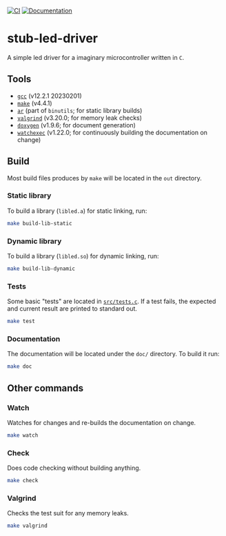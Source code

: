 [![CI](https://github.com/Shemnei/stub-led-driver/actions/workflows/ci.yaml/badge.svg?branch=main)](https://github.com/Shemnei/stub-led-driver/actions/workflows/ci.yaml)
[![Documentation](https://github.com/Shemnei/stub-led-driver/actions/workflows/doxygen.yaml/badge.svg)](https://github.com/Shemnei/stub-led-driver/actions/workflows/doxygen.yaml)

# stub-led-driver

A simple led driver for a imaginary microcontroller written in `C`.

## Tools

- [`gcc`](https://gcc.gnu.org/) (v12.2.1 20230201)
- [`make`](https://www.gnu.org/software/make/) (v4.4.1)
- [`ar`](https://en.wikipedia.org/wiki/Ar_(Unix)) (part of `binutils`; for static library builds)
- [`valgrind`](https://valgrind.org/) (v3.20.0; for memory leak checks)
- [`doxygen`](https://www.doxygen.nl/) (v1.9.6; for document generation)
- [`watchexec`](https://github.com/watchexec/watchexec) (v1.22.0; for continuously building the documentation on change)

## Build

Most build files produces by `make` will be located in the `out` directory.

### Static library

To build a library (`libled.a`) for static linking, run:

```sh
make build-lib-static
```

### Dynamic library

To build a library (`libled.so`) for dynamic linking, run:

```sh
make build-lib-dynamic
```

### Tests

Some basic "tests" are located in [`src/tests.c`](src/tests.c).
If a test fails, the expected and current result are printed to standard out.

```sh
make test
```

### Documentation

The documentation will be located under the `doc/` directory.
To build it run:

```sh
make doc
```

## Other commands

### Watch

Watches for changes and re-builds the documentation on change.

```sh
make watch
```

### Check

Does code checking without building anything.

```sh
make check
```

### Valgrind

Checks the test suit for any memory leaks.

```sh
make valgrind
```

